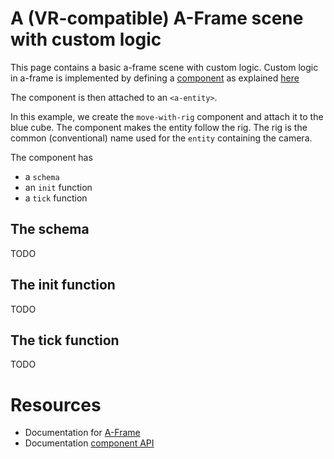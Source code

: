 # A (VR-compatible) A-Frame scene with custom logic

This page contains a basic a-frame scene with custom logic. Custom logic in a-frame is implemented by defining a [component](https://aframe.io/docs/1.4.0/introduction/entity-component-system.html#concept) as explained [here](https://aframe.io/docs/1.4.0/introduction/writing-a-component.html)

The component is then attached to an `<a-entity>`.

In this example, we create the `move-with-rig` component and attach it to the blue cube. The component makes the entity follow the rig. The rig is the common (conventional) name used for the `entity` containing the camera.

The component has 
- a `schema`
- an `init` function
- a `tick` function

## The schema
TODO
## The init function
TODO
## The tick function
TODO

# Resources

- Documentation for [A-Frame](https://aframe.io/docs/master/introduction/)
- Documentation [component API](https://aframe.io/docs/1.4.0/core/component.html)
